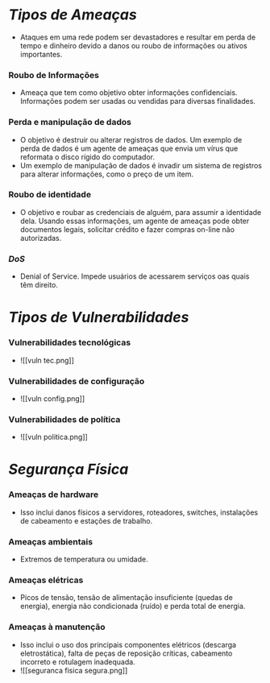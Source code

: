 # *Tipos de Ameaças*

- Ataques em uma rede podem ser devastadores e resultar em perda de tempo e dinheiro devido a danos ou roubo de informações ou ativos importantes.

### **Roubo de Informações**

- Ameaça que tem como objetivo obter informações confidenciais. Informações podem ser usadas ou vendidas para diversas finalidades.

### **Perda e manipulação de dados**

- O objetivo é destruir ou alterar registros de dados. Um exemplo de perda de dados é um agente de ameaças que envia um vírus que reformata o disco rígido do computador.
- Um exemplo de manipulação de dados é invadir um sistema de registros para alterar informações, como o preço de um item.

### **Roubo de identidade**

- O objetivo e roubar as credenciais de alguém, para assumir a identidade dela. Usando essas informações, um agente de ameaças pode obter documentos legais, solicitar crédito e fazer compras on-line não autorizadas.

### *DoS*

- Denial of Service. Impede usuários de acessarem serviços oas quais têm direito. 

# *Tipos de Vulnerabilidades*

### **Vulnerabilidades tecnológicas**

- ![[vuln tec.png]]

### **Vulnerabilidades de configuração**

- ![[vuln config.png]]

### **Vulnerabilidades de política**

- ![[vuln politica.png]]

# *Segurança Física*

### **Ameaças de hardware**

- Isso inclui danos físicos a servidores, roteadores, switches, instalações de cabeamento e estações de trabalho.

### **Ameaças ambientais**

- Extremos de temperatura ou umidade.

### **Ameaças elétricas**

- Picos de tensão, tensão de alimentação insuficiente (quedas de energia), energia não condicionada (ruído) e perda total de energia.

### **Ameaças à manutenção**

- Isso inclui o uso dos principais componentes elétricos (descarga eletrostática), falta de peças de reposição críticas, cabeamento incorreto e rotulagem inadequada.
- ![[seguranca fisica segura.png]]